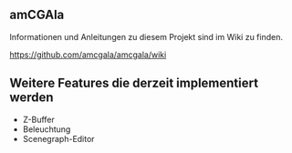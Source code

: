 ## amCGAla

Informationen und Anleitungen zu diesem Projekt sind im Wiki zu finden.

https://github.com/amcgala/amcgala/wiki

## Weitere Features die derzeit implementiert werden

- Z-Buffer
- Beleuchtung
- Scenegraph-Editor